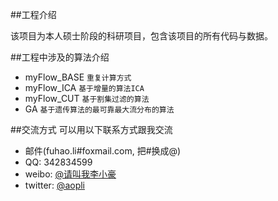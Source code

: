 ##工程介绍

该项目为本人硕士阶段的科研项目，包含该项目的所有代码与数据。



##工程中涉及的算法介绍

* myFlow_BASE   `重复计算方式`
* myFlow_ICA `基于增量的算法ICA`
* myFlow_CUT `基于割集过滤的算法`
* GA `基于遗传算法的最可靠最大流分布的算法`


##交流方式
可以用以下联系方式跟我交流

* 邮件(fuhao.li#foxmail.com, 把#换成@)
* QQ: 342834599
* weibo: [@请叫我李小豪](http://weibo.com/aopli)
* twitter: [@aopli](https://twitter.com/aopli)